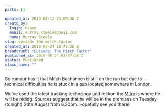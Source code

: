 ```yaml
--- 
parts: []

updated_at: 2013-02-12 23:09:30 Z
creatd_by: 
  login: hlame
  email: murray.steele@gmail.com
  name: Murray Steele
slug: episode-the-mitch-factor
created_at: 2010-08-24 10:47:26 Z
breadcrumb: "Episode: The Mitch Factor"
published_at: 2010-08-24 03:47:26 Z
status: Published
class_name: ""
---
```


So rumour has it that Mitch Buchannon is still on the run but due to technical 
difficulties he is stuck in a pub located somewhere in London.
 
We've used the latest tracking technology and reckon the [Mitre](http://tinyurl.com/38wwsjc) is
where he will be hiding. Sources suggest that he will be in 
the premises on Tuesday (tonight) 24th August from 6.30pm. 
Hopefully see you there!
